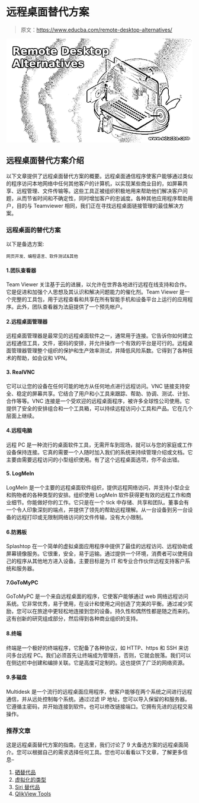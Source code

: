 # 远程桌面替代方案

> 原文：<https://www.educba.com/remote-desktop-alternatives/>

![Remote Desktop Alternatives](img/14fe36af7edd2e3c8611abb1ca5923a2.png)



## 远程桌面替代方案介绍

以下文章提供了远程桌面替代方案的概要。远程桌面通信程序使客户能够通过类似的程序访问本地网络中任何其他客户的计算机，以实现某些商业目的，如屏幕共享、远程管理、文件传输等。这些工具正被组织积极地用来帮助他们解决客户问题，从而节省时间和不确定性，同时增加客户的忠诚度。各种其他应用程序帮助用户，目的与 Teamviewer 相同，我们正在寻找远程桌面链接管理的最佳解决方案。

### 远程桌面的替代方案

以下是备选方案:

<small>网页开发、编程语言、软件测试&其他</small>

#### 1.团队查看器

Team Viewer 关注基于云的进展，以允许在世界各地进行远程在线支持和合作。它是促进和加强个人思想及其认识和解决问题能力的催化剂。Team Viewer 是一个完整的工具包，用于远程查看和共享在所有智能手机和设备平台上运行的应用程序。此外，团队查看器为法庭提供了一个预先帐户。

#### 2.远程桌面管理器

远程桌面管理器是最常见的远程桌面软件之一，通常用于连接。它告诉你如何建立远程通信工具，文件，密码的安排，并允许操作一个有效的平台是可行的。远程桌面管理器管理整个组织的保护和生产效率测试，并降低风险系数。它得到了各种技术的帮助，如会议和 VPN。

#### 3\. RealVNC

它可以让您的设备在任何可能的地方从任何地点进行远程访问。VNC 链接支持安全、稳定的屏幕共享。它结合了用户和小工具来跟踪、帮助、协调、测试、计划、合作等等。VNC 连接是一个受欢迎的远程桌面程序，被许多全球性公司使用。它提供了安全的安排组合和一个工具箱，可以持续远程访问小工具和产品。它在几个层面上继续。

#### 4.远程电脑

远程 PC 是一种流行的桌面软件工具，无需开车到现场，就可以与您的家庭或工作设备保持连接。它真的需要一个人随时加入我们的系统来持续管理介绍或文档。它主要由需要远程访问的小型组织使用。有了这个远程桌面选项，你不会出错。

#### 5\. LogMeIn

LogMeIn 是一个主要的远程桌面软件组织，提供远程网络访问，并支持小型企业和购物者的各种类型的安排。组织使用 LogMeIn 软件获得更有效的远程工作和商业细节。你能做好你的工作。它只是在一个 tick 中存储、共享和团队。董事会有一个令人印象深刻的端点，并提供了领先的帮助远程理解。从一台设备到另一台设备的远程打印或无限制网络访问的文件传输，没有大小限制。

#### 6.防溅板

Splashtop 在一个简单的虚拟桌面应用程序中提供了最佳的远程访问、远程协助或屏幕镜像服务。它很重，安全，易于运输。通过提供一个环境，消费者可以使用自己的程序从其他地方进入设备。主要目标是为 IT 和专业合作伙伴远程支持客户系统和服务器。

#### 7.GoToMyPC

GoToMyPC 是一个来自远程桌面的程序，它使客户能够通过 web 网络远程访问系统。它非常优秀，易于使用，在设计和使用之间创造了完美的平衡。通过减少奖励，您可以在旅途中更轻松地连接到您的设备。持久性和偶然性都是随之而来的。这有创新的研究组成部分，然后得到各种商业组织的支持。

#### 8.终端

终端是一个极好的终端程序，它配备了各种协议，如 HTTP、https 和 SSH 来访问多台远程 PC。我们必须首先让终端成为管理员，否则，它就会脱落。我们可以在侧边栏中创建和编排关联。它是高度可定制的。这也提供了广泛的网络资源。

#### 9.多磁盘

Multidesk 是一个流行的远程桌面应用程序，使客户能够在两个系统之间进行远程通信，并从远处控制每个系统。通过过滤 IP 地址，您可以导入保留的和服务器。它遵循主密码，并开始连接到软件。也可以修改链接端口。它拥有先进的远程交易操作。

### 推荐文章

这是远程桌面替代方案的指南。在这里，我们讨论了 9 大备选方案的远程桌面简介。您可以根据自己的需求选择任何工具。您也可以看看以下文章，了解更多信息–

1.  [硒替代品](https://www.educba.com/selenium-alternatives/)
2.  [虚拟化的类型](https://www.educba.com/types-of-virtualization/)
3.  [Siri 替代品](https://www.educba.com/siri-alternatives/)
4.  [QlikView Tools](https://www.educba.com/qlikview-tools/)





